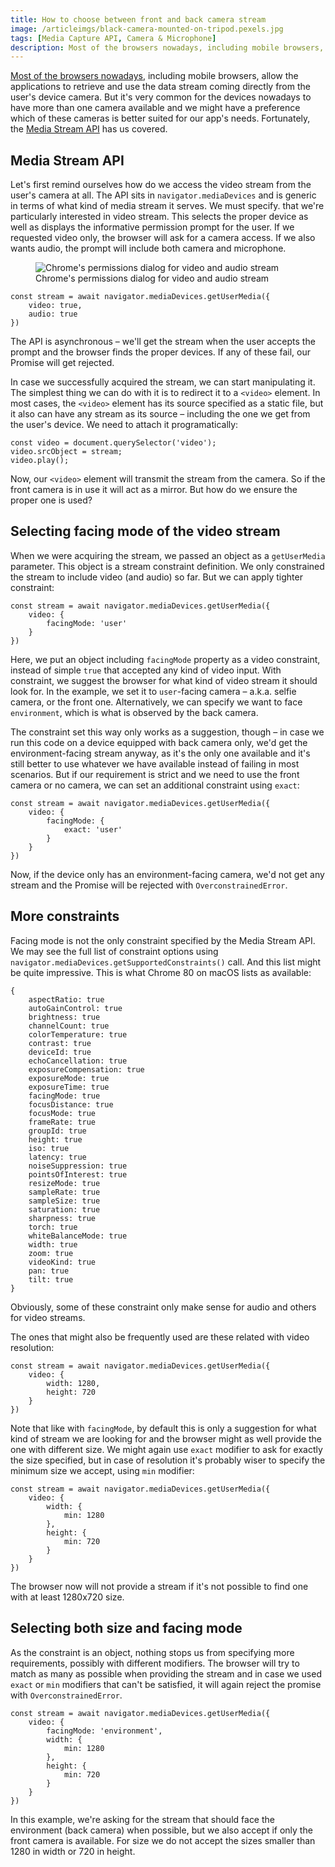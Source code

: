 ```yaml
---
title: How to choose between front and back camera stream
image: /articleimgs/black-camera-mounted-on-tripod.pexels.jpg
tags: [Media Capture API, Camera & Microphone]
description: Most of the browsers nowadays, including mobile browsers, allow the applications to retrieve and use the data stream coming directly from the user's device camera. But it's very common for the devices nowadays to have more than one camera available and we might have a preference which of these cameras is better suited for our app's needs. Fortunately, the Media Stream API has us covered.
---
```


[Most of the browsers nowadays](https://caniuse.com/#feat=stream), including mobile browsers, allow the applications to retrieve and use the data stream coming directly from the user's device camera. But it's very common for the devices nowadays to have more than one camera available and we might have a preference which of these cameras is better suited for our app's needs. Fortunately, the [Media Stream API](https://developer.mozilla.org/en-US/docs/Web/API/Media_Streams_API) has us covered.

## Media Stream API

Let's first remind ourselves how do we access the video stream from the user's camera at all. The API sits in `navigator.mediaDevices` and is generic in terms of what kind of media stream it serves. We must specify. that we're particularly interested in video stream. This selects the proper device as well as displays the informative permission prompt for the user. If we requested video only, the browser will ask for a camera access. If we also wants audio, the prompt will include both camera and microphone.

<figure>
  <img src="/articleimgs/camera-permissions.png" alt="Chrome's permissions dialog for video and audio stream" />
  <figcaption>Chrome's permissions dialog for video and audio stream</figcaption>
</figure>

```
const stream = await navigator.mediaDevices.getUserMedia({
    video: true,
    audio: true
})
````

The API is asynchronous – we'll get the stream when the user accepts the prompt and the browser finds the proper devices. If any of these fail, our Promise will get rejected.

In case we successfully acquired the stream, we can start manipulating it. The simplest thing we can do with it is to redirect it to a `<video>` element. In most cases, the `<video>` element has its source specified as a static file, but it also can have any stream as its source – including the one we get from the user's device. We need to attach it programatically:

```
const video = document.querySelector('video');
video.srcObject = stream;
video.play();
```

Now, our `<video>` element will transmit the stream from the camera. So if the front camera is in use it will act as a mirror. But how do we ensure the proper one is used?

## Selecting facing mode of the video stream

When we were acquiring the stream, we passed an object as a `getUserMedia` parameter. This object is a stream constraint definition. We only constrained the stream to include video (and audio) so far. But we can apply tighter constraint:

```
const stream = await navigator.mediaDevices.getUserMedia({
    video: {
        facingMode: 'user'
    }
})
```

Here, we put an object including `facingMode` property as a video constraint, instead of simple `true` that accepted any kind of video input. With constraint, we suggest the browser for what kind of video stream it should look for. In the example, we set it to `user`-facing camera – a.k.a. selfie camera, or the front one. Alternatively, we can specify we want to face `environment`, which is what is observed by the back camera.

The constraint set this way only works as a suggestion, though – in case we run this code on a device equipped with back camera only, we'd get the environment-facing stream anyway, as it's the only one available and it's still better to use whatever we have available instead of failing in most scenarios. But if our requirement is strict and we need to use the front camera or no camera, we can set an additional constraint using `exact`:

```
const stream = await navigator.mediaDevices.getUserMedia({
    video: {
        facingMode: {
            exact: 'user'
        }
    }
})
```

Now, if the device only has an environment-facing camera, we'd not get any stream and the Promise will be rejected with `OverconstrainedError`.

## More constraints

Facing mode is not the only constraint specified by the Media Stream API. We may see the full list of constraint options using `navigator.mediaDevices.getSupportedConstraints()` call. And this list might be quite impressive. This is what Chrome 80 on macOS lists as available:

```
{
    aspectRatio: true
    autoGainControl: true
    brightness: true
    channelCount: true
    colorTemperature: true
    contrast: true
    deviceId: true
    echoCancellation: true
    exposureCompensation: true
    exposureMode: true
    exposureTime: true
    facingMode: true
    focusDistance: true
    focusMode: true
    frameRate: true
    groupId: true
    height: true
    iso: true
    latency: true
    noiseSuppression: true
    pointsOfInterest: true
    resizeMode: true
    sampleRate: true
    sampleSize: true
    saturation: true
    sharpness: true
    torch: true
    whiteBalanceMode: true
    width: true
    zoom: true
    videoKind: true
    pan: true
    tilt: true
}
```

Obviously, some of these constraint only make sense for audio and others for video streams.

The ones that might also be frequently used are these related with video resolution:

```
const stream = await navigator.mediaDevices.getUserMedia({
    video: {
        width: 1280,
        height: 720
    }
})
```

Note that like with `facingMode`, by default this is only a suggestion for what kind of stream we are looking for and the browser might as well provide the one with different size. We might again use `exact` modifier to ask for exactly the size specified, but in case of resolution it's probably wiser to specify the minimum size we accept, using `min` modifier:

```
const stream = await navigator.mediaDevices.getUserMedia({
    video: {
        width: {
            min: 1280
        },
        height: {
            min: 720
        }
    }
})
```

The browser now will not provide a stream if it's not possible to find one with at least 1280x720 size.

## Selecting both size and facing mode

As the constraint is an object, nothing stops us from specifying more requirements, possibly with different modifiers. The browser will try to match as many as possible when providing the stream and in case we used `exact` or `min` modifiers that can't be satisfied, it will again reject the promise with `OverconstrainedError`.

```
const stream = await navigator.mediaDevices.getUserMedia({
    video: {
        facingMode: 'environment',
        width: {
            min: 1280
        },
        height: {
            min: 720
        }
    }
})
```

In this example, we're asking for the stream that should face the environment (back camera) when possible, but we also accept if only the front camera is available. For size we do not accept the sizes smaller than 1280 in width or 720 in height.
